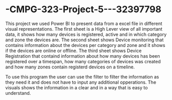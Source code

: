 # -CMPG-323-Project-5---32397798

This project we used Power BI to present data from a excel file in different visual representations.
The first sheet is a High Lever view of all important data, it shows how many devices is registered, active and in which category and zone the devices are.
The second sheet shows Device monitoring that contains information about the devices per category and zone and it shows if the devices are online or offline.
The third sheet shows Device Registration that containd information about how many devices has been registered over a timespan, how many categories of devices was created and how many zones contain registerd devices on a timeline.

To use this program the user can use the filter to filter the information as they need it and does not have to input any additional opperations.
The visuals shows the information in a clear and in a way that is easy to understand.
